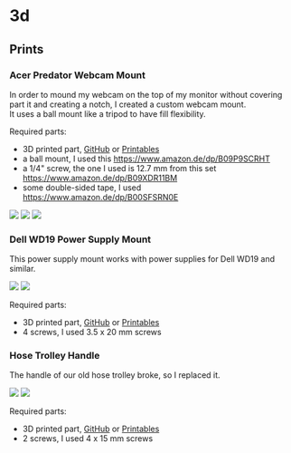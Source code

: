 # 3d

## Prints

### Acer Predator Webcam Mount

In order to mound my webcam on the top of my monitor without covering part it and creating a notch, I created a custom webcam mount.  
It uses a ball mount like a tripod to have fill flexibility.  

Required parts:  
- 3D printed part, [GitHub](prints/acer-predator-webcam-mount) or [Printables](https://www.printables.com/model/523723-acer-predator-webcam-mount)
- a ball mount, I used this https://www.amazon.de/dp/B09P9SCRHT  
- a 1/4" screw, the one I used is 12.7 mm from this set https://www.amazon.de/dp/B09XDR11BM
- some double-sided tape, I used https://www.amazon.de/dp/B00SFSRN0E

![](images/prints/acer-predator-webcam-mount/front.png)
![](images/prints/acer-predator-webcam-mount/side.png)
![](images/prints/acer-predator-webcam-mount/back.png)


### Dell WD19 Power Supply Mount

This power supply mount works with power supplies for Dell WD19 and similar.  

![](images/prints/dell-wd19tb/mount-01.png)
![](images/prints/dell-wd19tb/mount-02.png)

Required parts:
- 3D printed part, [GitHub](prints/dell-wd19) or [Printables](https://www.printables.com/model/523818-dell-wd19-power-supply-mount)
- 4 screws, I used 3.5 x 20 mm screws


### Hose Trolley Handle

The handle of our old hose trolley broke, so I replaced it.  

![](images/prints/hose-trolley/handle-01.png)
![](images/prints/hose-trolley/handle-02.png)

Required parts:
- 3D printed part, [GitHub](prints/hose-trolley) or [Printables](https://www.printables.com/model/523851-hose-trolley-handle)
- 2 screws, I used 4 x 15 mm screws
